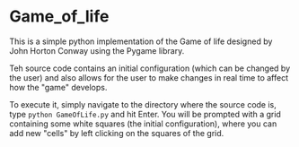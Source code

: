 # Game_of_life

This is a simple python implementation of the Game of life designed by John Horton Conway using the Pygame library.

Teh source code contains an initial configuration (which can be changed by the user) and also allows for the user to make changes in real time to affect how the "game" develops.

To execute it, simply navigate to the directory where the source code is, type `python GameOfLife.py` and hit Enter. You will be prompted with a grid containing some white squares (the initial configuration), where you can add new "cells" by left clicking on the squares of the grid.
